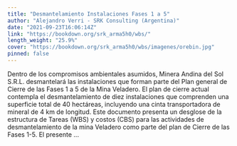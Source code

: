 ```yaml
---
title: "Desmantelamiento Instalaciones Fases 1 a 5"
author: "Alejandro Verri - SRK Consulting (Argentina)"
date: "2021-09-23T16:06:14Z"
link: "https://bookdown.org/srk_arma5h0/wbs/"
length_weight: "25.9%"
cover: "https://bookdown.org/srk_arma5h0/wbs/imagenes/orebin.jpg"
pinned: false
---
```


Dentro de los compromisos ambientales asumidos, Minera Andina del Sol S.R.L. desmantelará las instalaciones que forman parte del Plan general de Cierre de las Fases 1 a 5 de la Mina Veladero. El plan de cierre actual contempla el desmantelamiento de diez instalaciones que comprenden una superficie total de 40 hectáreas, incluyendo una cinta transportadora de mineral de 4 km de longitud. Este documento presenta un desglose de la estructura de Tareas (WBS) y costos (CBS) para las actividades de desmantelamiento de la mina Veladero como parte del plan de Cierre de las Fases 1-5. El presente ...
